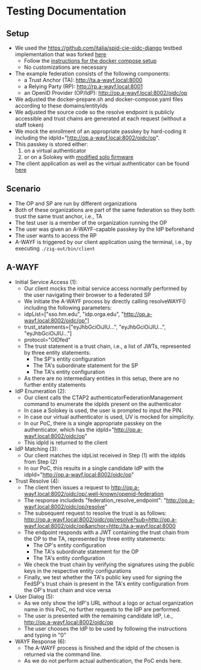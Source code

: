 # Testing Documentation

## Setup

- We used the https://github.com/italia/spid-cie-oidc-django testbed implementation that was forked [here](https://github.com/hm-seclab/awayf-spid-cie-oidc-django)
    - Follow the [instructions for the docker compose setup](https://github.com/hm-seclab/awayf-spid-cie-oidc-django?tab=readme-ov-file#docker-compose)
    - No customizations are necessary
- The example federation consists of the following components:
    - a Trust Anchor (TA): http://ta.a-wayf.local:8000
    - a Relying Party (RP): http://rp.a-wayf.local:8001
    - an OpenID Provider (OP/IdP): http://op.a-wayf.local:8002/oidc/op
- We adjusted the docker-prepare.sh and docker-compose.yaml files according to these domains/entityIds
- We adjusted the source code so the resolve endpoint is publicly accessible and trust chains are generated at each request (without a staff token)
- We mock the enrollment of an appropriate passkey by hard-coding it including the idpId="http://op.a-wayf.local:8002/oidc/op".
- This passkey is stored either:
    1. on a virtual authenticator
    2. or on a Solokey with [modified solo firmware](https://github.com/hm-seclab/awayf-solo1?tab=readme-ov-file#build-locally)
- The client application as well as the virtual authenticator can be found [here](https://github.com/hm-seclab/paper-a-wayf-spec/tree/main/non-browser-poc)

## Scenario

- The OP and SP are run by different organizations
- Both of these organizations are part of the same federation so they both trust the same trust anchor, i.e., TA
- The test user is a member of the organization running the OP
- The user was given an A-WAYF-capable passkey by the IdP beforehand
- The user wants to access the RP
- A-WAYF is triggered by our client application using the terminal, i.e., by executing `./zig-out/bin/client`

## A-WAYF

- Initial Service Access (1):
    - Our client mocks the initial service access normally performed by the user navigating their browser to a federated SP
    - We initiate the A-WAYF process by directly calling resolveWAYF() including the following parameters:
    - idpList=["sso.hm.edu", "idp.orga.edu", "http://op.a-wayf.local:8002/oidc/op"]
    - trust_statements=["eyJhbGciOiJIU...", "eyJhbGciOiJIU...", "eyJhbGciOiJIU..."]
    - protocol="OIDfed"
    - The trust statement is a trust chain, i.e., a list of JWTs, represented by three entity statements:
        - The SP's entity configuration
        - The TA's subordinate statement for the SP
        - The TA's entity configuration
    - As there are no intermediary entities in this setup, there are no further entity statements
- IdP Enumeration (2):
    - Our client calls the CTAP2 authenticatorFederationManagement command to enumerate the idpIds present on the authenticator
    - In case a Solokey is used, the user is prompted to input the PIN.
    - In case our virtual authenticator is used, UV is mocked for simplicity.
    - In our PoC, there is a single appropriate passkey on the authenticator, which has the idpId="http://op.a-wayf.local:8002/oidc/op"
    - This idpId is returned to the client
- IdP Matching (3):
    - Our client matches the idpList received in Step (1) with the idpIds from Step (2)
    - In our PoC, this results in a single candidate IdP with the idpId="http://op.a-wayf.local:8002/oidc/op"
- Trust Resolve (4):
    - The client then issues a request to http://op.a-wayf.local:8002/oidc/op/.well-known/openid-federation
    - The response includeds "federation_resolve_endpoint": "http://op.a-wayf.local:8002/oidc/op/resolve"
    - The subsequent request to resolve the trust is as follows: http://op.a-wayf.local:8002/oidc/op/resolve?sub=http://op.a-wayf.local:8002/oidc/op&anchor=http://ta.a-wayf.local:8000
    - The endpoint responds with a JWT containing the trust chain from the OP to the TA, represented by three entity statements:
        - The OP's entity configuration
        - The TA's subordinate statement for the OP
        - The TA's entity configuration
    - We check the trust chain by verifying the signatures using the public keys in the respective entity configurations
    - Finally, we test whether the TA's public key used for signing the FedSP's trust chain is present in the TA's entity configuration from the OP's trust chain and vice versa
- User Dialog (5):
    - As we only show the IdP's URL without a logo or actual organization name in this PoC, no further requests to the IdP are performed.
    - The user is presented with the remaining candidate IdP, i.e., http://op.a-wayf.local:8002/oidc/op
    - The user chooses the IdP to be used by following the instructions and typing in "0"
- WAYF Response (6):
    - The A-WAYF process is finished and the idpId of the chosen is returned via the command line.
    - As we do not perform actual authentication, the PoC ends here.
